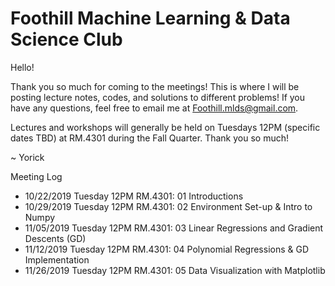 # Foothill Machine Learning & Data Science Club

Hello!

Thank you so much for coming to the meetings! This is where I will be posting lecture notes, codes, and solutions to different problems! If you have any questions, feel free to email me at Foothill.mlds@gmail.com.

Lectures and workshops will generally be held on Tuesdays 12PM (specific dates TBD) at RM.4301 during the Fall Quarter.
Thank you so much!

~ Yorick

Meeting Log
- 10/22/2019 Tuesday 12PM RM.4301: 01 Introductions
- 10/29/2019 Tuesday 12PM RM.4301: 02 Environment Set-up & Intro to Numpy
- 11/05/2019 Tuesday 12PM RM.4301: 03 Linear Regressions and Gradient Descents (GD)
- 11/12/2019 Tuesday 12PM RM.4301: 04 Polynomial Regressions & GD Implementation
- 11/26/2019 Tuesday 12PM RM.4301: 05 Data Visualization with Matplotlib